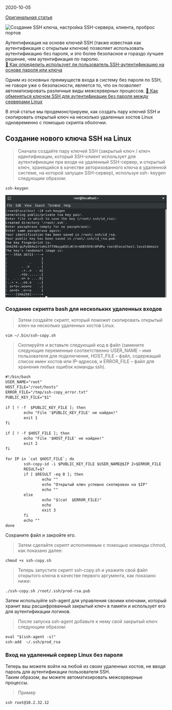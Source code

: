 2020-10-05

[Оригинальная статья](https://itsecforu.ru/2020/10/05/%F0%9F%94%90-%D0%BD%D0%B0%D1%81%D1%82%D1%80%D0%BE%D0%B9%D0%BA%D0%B0-%D0%B2%D1%85%D0%BE%D0%B4%D0%B0-%D0%BF%D0%BE-ssh-%D0%B1%D0%B5%D0%B7-%D0%BF%D0%B0%D1%80%D0%BE%D0%BB%D1%8F-%D0%B4%D0%BB%D1%8F-%D0%BD/#vhod-na-udalennyy-server-linux-bez-parolya)

![Создание SSH ключа, настройка SSH-сервера, клиента, проброс портов](https://www.youtube.com/watch?v=dy_XaQOJnPw)

Аутентификация на основе ключей SSH (также известная как аутентификация с открытым ключом) позволяет использовать аутентификацию без пароля, и это более безопасное и гораздо лучшее решение, чем аутентификация по паролю.  
[🐧 Как определить использует ли пользователь SSH-аутентификацию на основе пароля или ключа](https://itsecforu.ru/2020/05/11/%f0%9f%90%a7-%d0%ba%d0%b0%d0%ba-%d0%be%d0%bf%d1%80%d0%b5%d0%b4%d0%b5%d0%bb%d0%b8%d1%82%d1%8c-%d0%b8%d1%81%d0%bf%d0%be%d0%bb%d1%8c%d0%b7%d1%83%d0%b5%d1%82-%d0%bb%d0%b8-%d0%bf%d0%be%d0%bb%d1%8c%d0%b7/)

Одним из основных преимуществ входа в систему без пароля по SSH, не говоря уже о безопасности, является то, что он позволяет автоматизировать различные виды межсерверных процессов. 
[🔬 Как обменяться ключом SSH для аутентификации без пароля между серверами Linux](https://itsecforu.ru/2019/07/24/%f0%9f%94%8f-%d0%ba%d0%b0%d0%ba-%d0%be%d0%b1%d0%bc%d0%b5%d0%bd%d1%8f%d1%82%d1%8c%d1%81%d1%8f-%d0%ba%d0%bb%d1%8e%d1%87%d0%be%d0%bc-ssh-%d0%b4%d0%bb%d1%8f-%d0%b0%d1%83%d1%82%d0%b5%d0%bd%d1%82%d0%b8/)

В этой статье мы продемонстрируем, как создать пару ключей SSH и скопировать открытый ключ на несколько удаленных хостов Linux одновременно с помощью скрипта оболочки.
## Создание нового ключа SSH на Linux

>Сначала создайте пару ключей SSH (закрытый ключ / ключ идентификации, который SSH-клиент использует для аутентификации при входе на удаленный SSH-сервер, и открытый ключ, хранящийся в качестве авторизованного ключа в удаленной системе, на которой запущен SSH-сервер), используя ssh- keygen следующим образом:
```shell
ssh-keygen
```

![|500](/Media/SSH_Auth/image_1.png)
### Создание скрипта bash для нескольких удаленных входов

>Затем создайте скрипт, который поможет скопировать открытый ключ на несколько удаленных хостов Linux.
```shell
vim ~/.bin/ssh-copy.sh
```

>Скопируйте и вставьте следующий код в файл (замените следующие переменные соответственно USER_NAME – имя пользователя для подключения, HOST_FILE – файл, содержащий список имен хостов или IP-адресов, и ERROR_FILE – файл для хранения любых ошибок команды ssh).
```shell
#!/bin/bash
USER_NAME="root"
HOST_FILE="/root/hosts"
ERROR_FILE="/tmp/ssh-copy_error.txt"
PUBLIC_KEY_FILE="$1"

if [ ! -f  $PUBLIC_KEY_FILE ]; then
        echo "File '$PUBLIC_KEY_FILE' не найден!"
        exit 1
fi

if [ ! -f $HOST_FILE ]; then
        echo "File '$HOST_FILE' не найден!"
        exit 2
fi

for IP in `cat $HOST_FILE`; do
        ssh-copy-id -i $PUBLIC_KEY_FILE $USER_NAME@$IP 2>$ERROR_FILE
        RESULT=$?
        if [ $RESULT -eq 0 ]; then
                echo ""
                echo "Открытый ключ успешно скопирован на $IP"
                echo ""
        else
                echo "$(cat  $ERROR_FILE)"
                echo 
                exit 3
        fi
        echo ""
done
```

Сохраните файл и закройте его.

>Затем сделайте скрипт исполняемым с помощью команды chmod, как показано далее:  
```shell
chmod +x ssh-copy.sh
```

>Теперь запустите скрипт ssh-copy.sh и укажите свой файл открытого ключа в качестве первого аргумента, как показано ниже:
```shell
./ssh-copy.sh /root/.ssh/prod-rsa.pub
```

Затем используйте ssh-agent для управления своими ключами, который хранит ваш расшифрованный закрытый ключ в памяти и использует его для аутентификации логинов.

>После запуска ssh-agent добавьте к нему свой закрытый ключ следующим образом:
```shell
eval "$(ssh-agent -s)"
ssh-add  ~/.ssh/prod_rsa
```
### Вход на удаленный сервер Linux без пароля

Теперь вы можете войти на любой из своих удаленных хостов, не вводя пароль для аутентификации пользователя SSH.  
Таким образом, вы можете автоматизировать межсерверные процессы.

>Пример
```shell
ssh root@10.2.32.12
```
